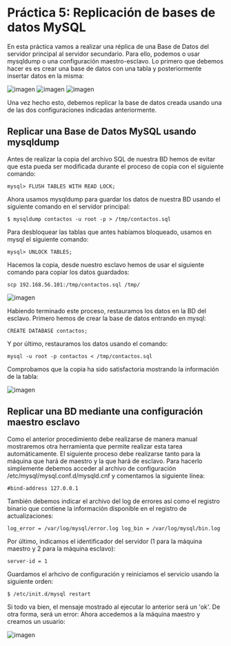 # Práctica 5: Replicación de bases de datos MySQL
En esta práctica vamos a realizar una réplica de una Base de Datos del servidor principal al servidor secundario. Para ello, podemos o usar mysqldump o una configuración maestro-esclavo. Lo primero que debemos hacer es es crear una base de datos con una tabla y posteriormente insertar datos en la misma:

![imagen](https://github.com/Antobio17/swap1819/blob/master/practica5/imagenes/db1.png)
![imagen](https://github.com/Antobio17/swap1819/blob/master/practica5/imagenes/db2.png)
![imagen](https://github.com/Antobio17/swap1819/blob/master/practica5/imagenes/db3.png)

Una vez hecho esto, debemos replicar la base de datos creada usando una de las dos configuraciones indicadas anteriormente.

## Replicar una Base de Datos MySQL usando mysqldump
Antes de realizar la copia del archivo SQL de nuestra BD hemos de evitar que esta pueda ser modificada durante el proceso de copia con el siguiente comando:

    mysql> FLUSH TABLES WITH READ LOCK;

Ahora usamos mysqldump para guardar los datos de nuestra BD usando el siguiente comando en el servidor principal:

    $ mysqldump contactos -u root -p > /tmp/contactos.sql

Para desbloquear las tablas que antes habíamos bloqueado, usamos en mysql el siguiente comando:

    mysql> UNLOCK TABLES;

Hacemos la copia, desde nuestro esclavo hemos de usar el siguiente comando para copiar los datos guardados:

    scp 192.168.56.101:/tmp/contactos.sql /tmp/
    
![imagen](https://github.com/Antobio17/swap1819/blob/master/practica5/imagenes/db4.png)

Habiendo terminado este proceso, restauramos los datos en la BD del esclavo. Primero hemos de crear la base de datos entrando en mysql:

    CREATE DATABASE contactos;

Y por último, restauramos los datos usando el comando:

    mysql -u root -p contactos < /tmp/contactos.sql

Comprobamos que la copia ha sido satisfactoria mostrando la información de la tabla:

![imagen](https://github.com/Antobio17/swap1819/blob/master/practica5/imagenes/db5.png)

## Replicar una BD mediante una configuración maestro esclavo


Como el anterior procedimiento debe realizarse de manera manual mostraremos otra herramienta que permite realizar esta tarea automáticamente. El siguiente proceso debe realizarse tanto para la máquina que hará de maestro y la que hará de esclavo. Para hacerlo simplemente debemos acceder al archivo de configuración /etc/mysql/mysql.conf.d/mysqld.cnf y comentamos la siguiente línea:

    #bind-address 127.0.0.1

También debemos indicar el archivo del log de errores así como el registro binario que contiene la información disponible en el registro de actualizaciones:

    log_error = /var/log/mysql/error.log log_bin = /var/log/mysql/bin.log

Por último, indicamos el identificador del servidor (1 para la máquina maestro y 2 para la máquina esclavo):

    server-id = 1

Guardamos el arhcivo de configuración y reiniciamos el servicio usando la siguiente orden:

    $ /etc/init.d/mysql restart

Si todo va bien, el mensaje mostrado al ejecutar lo anterior será un 'ok'. De otra forma, será un error:
Ahora accedemos a la máquina maestro y creamos un usuario:

![imagen](https://github.com/Antobio17/swap1819/blob/master/practica5/imagenes/db7.png)


